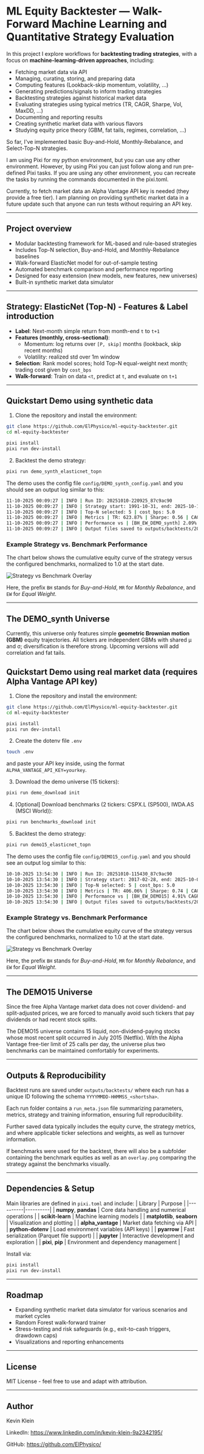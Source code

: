# ML Equity Backtester — Walk-Forward Machine Learning and Quantitative Strategy Evaluation

In this project I explore workflows for **backtesting trading strategies**, with a focus on **machine-learning-driven approaches**, including:
- Fetching market data via API
- Managing, curating, storing, and preparing data
- Computing features (Lookback-skip momentum, volatility, ...)
- Generating predictions/signals to inform trading strategies
- Backtesting strategies against historical market data
- Evaluating strategies using typical metrics (TR, CAGR, Sharpe, Vol, MaxDD, ...)
- Documenting and reporting results
- Creating synthetic market data with various flavors
- Studying equity price theory (GBM, fat tails, regimes, correlation, ...)

So far, I've implemented basic Buy-and-Hold, Monthly-Rebalance, and Select-Top-N strategies.

I am using Pixi for my python environment, but you can use any other environment. However, by using Pixi you can just follow along and run pre-defined Pixi tasks. If you are using any other environment, you can recreate the tasks by running the commands documented in the pixi.toml.

Currently, to fetch market data an Alpha Vantage API key is needed (they provide a free tier). I am planning on providing synthetic market data in a future update such that anyone can run tests without requiring an API key.

---

## Project overview

- Modular backtesting framework for ML-based and rule-based strategies
- Includes Top-N selection, Buy-and-Hold, and Monthly-Rebalance baselines
- Walk-forward ElasticNet model for out-of-sample testing
- Automated benchmark comparison and performance reporting
- Designed for easy extension (new models, new features, new universes)
- Built-in synthetic market data simulator

---

## Strategy: ElasticNet (Top-N) - Features & Label introduction
- **Label**: Next-month simple return from month-end `t` to `t+1`
- **Features (monthly, cross-sectional)**:
    - Momentum: log returns over `[P, skip]` months (lookback, skip recent months)
    - Volatility: realized std over 1m window
- **Selection**: Rank model scores; hold Top-N equal-weight next month; trading cost given by `cost_bps`
- **Walk-forward**: Train on data `<t`, predict at `t`, and evaluate on `t+1`

---

## Quickstart Demo using synthetic data

1. Clone the repository and install the environment:
```bash
git clone https://github.com/ElPhysico/ml-equity-backtester.git
cd ml-equity-backtester

pixi install
pixi run dev-install
```

2. Backtest the demo strategy:
```bash
pixi run demo_synth_elasticnet_topn
```

The demo uses the config file `config/DEMO_synth_config.yaml` and you should see an output log similar to this:
```bash
11-10-2025 00:09:27 | INFO | Run ID: 20251010-220925_87c9ac90
11-10-2025 00:09:27 | INFO | Strategy start: 1991-10-31, end: 2025-10-10
11-10-2025 00:09:27 | INFO | Top-N selected: 5 | cost_bps: 5.0
11-10-2025 00:09:27 | INFO | Metrics | TR: 623.87% | Sharpe: 0.56 | CAGR: 6.00% | MaxDD: 30.09% | Ann. Vol: 11.21% | Ann. avg. turnover: 62.32%
11-10-2025 00:09:27 | INFO | Performance vs | [BH_EW_DEMO_synth] 2.09% CAGR, -0.49 Sharpe
11-10-2025 00:09:27 | INFO | Output files saved to outputs/backtests/20251010-220925_87c9ac90
```

### Example Strategy vs. Benchmark Performance

The chart below shows the cumulative equity curve of the strategy versus the configured benchmarks, normalized to 1.0 at the start date.

![Strategy vs Benchmark Overlay](docs/images/overlay_demo_synth.png)

Here, the prefix `BH` stands for *Buy-and-Hold*, `MR` for *Monthly Rebalance*, and `EW` for *Equal Weight*.

---

## The DEMO_synth Universe

Currently, this universe only features simple **geometric Brownian motion (GBM)** equity trajectories. All tickers are independent GBMs with shared μ and σ; diversification is therefore strong. Upcoming versions will add correlation and fat tails.

## Quickstart Demo using real market data (requires Alpha Vantage API key)

1. Clone the repository and install the environment:
```bash
git clone https://github.com/ElPhysico/ml-equity-backtester.git
cd ml-equity-backtester

pixi install
pixi run dev-install
```

2. Create the dotenv file `.env`
```bash
touch .env
```
and paste your API key inside, using the format `ALPHA_VANTAGE_API_KEY=yourkey`.

3. Download the demo universe (15 tickers):
```bash
pixi run demo_download init
```

4. [Optional] Download benchmarks (2 tickers: CSPX.L (SP500), IWDA.AS (MSCI World)):
```bash
pixi run benchmarks_download init
```

5. Backtest the demo strategy:
```bash
pixi run demo15_elasticnet_topn
```

The demo uses the config file `config/DEMO15_config.yaml` and you should see an output log similar to this:
```bash
10-10-2025 13:54:30 | INFO | Run ID: 20251010-115430_87c9ac90
10-10-2025 13:54:30 | INFO | Strategy start: 2017-02-28, end: 2025-10-09
10-10-2025 13:54:30 | INFO | Top-N selected: 5 | cost_bps: 5.0
10-10-2025 13:54:30 | INFO | Metrics | TR: 406.06% | Sharpe: 0.74 | CAGR: 20.72% | MaxDD: 46.68% | Ann. Vol: 33.09% | Ann. avg. turnover: 104.83%
10-10-2025 13:54:30 | INFO | Performance vs | [BH_EW_DEMO15] 4.91% CAGR, 0.01 Sharpe | [BH_CSPX.L] 6.26% CAGR, -0.14 Sharpe | [BH_IWDA.AS] 9.46% CAGR, 0.04 Sharpe
10-10-2025 13:54:30 | INFO | Output files saved to outputs/backtests/20251010-115430_87c9ac90
```

### Example Strategy vs. Benchmark Performance

The chart below shows the cumulative equity curve of the strategy versus the configured benchmarks, normalized to 1.0 at the start date.

![Strategy vs Benchmark Overlay](docs/images/overlay_demo15.png)

Here, the prefix `BH` stands for *Buy-and-Hold*, `MR` for *Monthly Rebalance*, and `EW` for *Equal Weight*.

---

## The DEMO15 Universe

Since the free Alpha Vantage market data does not cover dividend- and split-adjusted prices, we are forced to manually avoid such tickers that pay dividends or had recent stock splits.

The DEMO15 universe contains 15 liquid, non-dividend-paying stocks whose most recent split occurred in July 2015 (Netflix).
With the Alpha Vantage free-tier limit of 25 calls per day, the universe plus two benchmarks can be maintained comfortably for experiments.

---

## Outputs & Reproducibility

Backtest runs are saved under `outputs/backtests/` where each run has a unique ID following the schema `YYYYMMDD-HHMMSS_<shortsha>`.

Each run folder contains a `run_meta.json` file summarizing parameters, metrics, strategy and training information, ensuring full reproducibility.

Further saved data typically includes the equity curve, the strategy metrics, and where applicable ticker selections and weights, as well as turnover information.

If benchmarks were used for the backtest, there will also be a subfolder containing the benchmark equities as well as an `overlay.png` comparing the strategy against the benchmarks visually.

---

## Dependencies & Setup

Main libraries are defined in `pixi.toml` and include:
| Library | Purpose |
|----------|----------|
| **numpy**, **pandas** | Core data handling and numerical operations |
| **scikit-learn** | Machine learning models |
| **matplotlib**, **seaborn** | Visualization and plotting |
| **alpha_vantage** | Market data fetching via API |
| **python-dotenv** | Load environment variables (API keys) |
| **pyarrow** | Fast serialization (Parquet file support) |
| **jupyter** | Interactive development and exploration |
| **pixi**, **pip** | Environment and dependency management |

Install via:
```bash
pixi install
pixi run dev-install
```

---

## Roadmap

- Expanding synthetic market data simulator for various scenarios and market cycles
- Random Forest walk-forward trainer
- Stress-testing and risk safeguards (e.g., exit-to-cash triggers, drawdown caps)
- Visualizations and reporting enhancements

---

## License

MIT License - feel free to use and adapt with attribution.

---

## Author

Kevin Klein

LinkedIn: https://www.linkedin.com/in/kevin-klein-9a2342195/

GitHub: https://github.com/ElPhysico/
